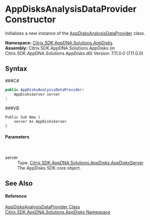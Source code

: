 # AppDisksAnalysisDataProvider Constructor 
 

Initializes a new instance of the <a href="T_Citrix_SDK_AppDNA_Solutions_AppDisks_AppDisksAnalysisDataProvider">AppDisksAnalysisDataProvider</a> class.

**Namespace:**&nbsp;<a href="N_Citrix_SDK_AppDNA_Solutions_AppDisks">Citrix.SDK.AppDNA.Solutions.AppDisks</a><br />**Assembly:**&nbsp;Citrix.SDK.AppDNA.Solutions.AppDisks (in Citrix.SDK.AppDNA.Solutions.AppDisks.dll) Version: 7.11.0.0 (7.11.0.0)

## Syntax

###C#
```csharp
public AppDisksAnalysisDataProvider(
	AppDisksServer server
)
```

###VB
```vbnet
Public Sub New ( 
	server As AppDisksServer
)
```


#### Parameters
&nbsp;<dl><dt>server</dt><dd>Type: <a href="T_Citrix_SDK_AppDNA_Solutions_AppDisks_AppDisksServer">Citrix.SDK.AppDNA.Solutions.AppDisks.AppDisksServer</a><br />The AppDisks SDK core object.</dd></dl>

## See Also


#### Reference
<a href="T_Citrix_SDK_AppDNA_Solutions_AppDisks_AppDisksAnalysisDataProvider">AppDisksAnalysisDataProvider Class</a><br /><a href="N_Citrix_SDK_AppDNA_Solutions_AppDisks">Citrix.SDK.AppDNA.Solutions.AppDisks Namespace</a><br />